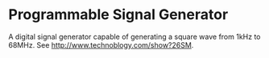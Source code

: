 # Programmable Signal Generator
A digital signal generator capable of generating a square wave from 1kHz to 68MHz. See http://www.technoblogy.com/show?26SM.
